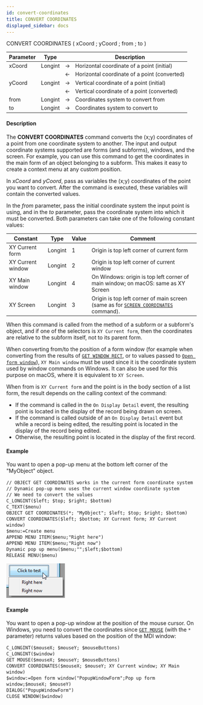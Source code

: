 ```yaml
---
id: convert-coordinates
title: CONVERT COORDINATES
displayed_sidebar: docs
---
```



<!-- REF #_command_.CONVERT COORDINATES.Syntax-->CONVERT COORDINATES ( xCoord ; yCoord ; from ; to )<!-- END REF-->


<!-- REF #_command_.CONVERT COORDINATES.Params -->
|Parameter|Type||Description|
|---------|--- |:---:|------|
|xCoord|Longint |->|Horizontal coordinate of a point (initial)|
|||<-|Horizontal coordinate of a point (converted)|
|yCoord|Longint|->|Vertical coordinate of a point (initial)|
|||<-|Vertical coordinate of a point (converted)|
|from|Longint|->|Coordinates system to convert from|
|to|Longint|->|Coordinates system to convert to|
<!-- END REF -->


#### Description




The **CONVERT COORDINATES** command converts the (x;y) coordinates  of a point from one coordinate system to another. The input and output coordinate systems supported are forms (and subforms), windows, and the screen. For example, you can use this command to get the coordinates in the main form of an object belonging to a subform. This makes it easy to  create a context menu at any custom position. 

In *xCoord* and *yCoord*, pass as variables the (x;y) coordinates of the point you want to convert. After the command is executed, these variables will contain the converted values.

In the *from* parameter, pass the initial coordinate system the input point is using, and in the *to*  parameter, pass the coordinate system into which it must be converted.  Both parameters can take one of the following constant values:


| Constant          | Type    | Value | Comment|
|-------------------|---------|-------|----------|
| XY Current form   | Longint | 1     | Origin is top left corner of current form  |
| XY Current window | Longint | 2     | Origin is top left corner of current window  |
| XY Main window    | Longint | 4     | On Windows: origin is top left corner of main window; on macOS: same as XY Screen |
| XY Screen         | Longint | 3     | Origin is top left corner of main screen (same as for [`SCREEN COORDINATES`](screen-coordinates.md) command).|


When this command is called from the method of a subform or a subform's object, and if one of the selectors is `XY Current form`, then the coordinates are relative to the subform itself, not to its parent form.

When converting from/to the position of a form window (for example  when converting from the results of [`GET WINDOW RECT`](get-window-rect.md), or to values  passed to [`Open form window`](open-form-window.md)), `XY Main window` must be used since it is the coordinate system used by window commands  on Windows. It can also be used for this purpose on macOS, where it is equivalent to `XY Screen`.

When from is `XY Current form` and the point is in the body section of a list form, the result depends on the calling context of the command:

* If the command is called in the `On Display Detail` event, the resulting point is located in the display of the record being drawn on screen.
* If the command is called outside of an `On Display Detail` event but while a record is being edited, the resulting point is located in the display of the record being edited.
* Otherwise, the resulting point is located in the display of the first record.


#### Example


You want to open a pop-up menu at the bottom left corner of the "MyObject" object.


```4d
// OBJECT GET COORDINATES works in the current form coordinate system
// Dynamic pop-up menu uses the current window coordinate system
// We need to convert the values
C_LONGINT($left; $top; $right; $bottom)
C_TEXT($menu)
OBJECT GET COORDINATES(*; "MyObject"; $left; $top; $right; $bottom)
CONVERT COORDINATES($left; $bottom; XY Current form; XY Current window)
$menu:=Create menu
APPEND MENU ITEM($menu;"Right here")
APPEND MENU ITEM($menu;"Right now")
Dynamic pop up menu($menu;"";$left;$bottom)
RELEASE MENU($menu)
```

![](img/2678144/pict2678144.en.png)


#### Example


You want to open a pop-up window at the position of the mouse cursor. On Windows, you need to convert the coordinates since [`GET MOUSE`](get-mouse.md) (with the `*` parameter) returns values based on the position of the MDI window:


```4d
C_LONGINT($mouseX; $mouseY; $mouseButtons)
C_LONGINT($window)
GET MOUSE($mouseX; $mouseY; $mouseButtons)
CONVERT COORDINATES($mouseX; $mouseY; XY Current window; XY Main window)
$window:=Open form window("PopupWindowForm";Pop up form window;$mouseX; $mouseY)
DIALOG("PopupWindowForm")
CLOSE WINDOW($window)
```



